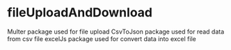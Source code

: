 # fileUploadAndDownload
Multer package used for file upload
CsvToJson package used for read data from csv file 
excelJs package used for convert data into excel file 
